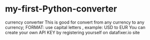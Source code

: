 # my-first-Python-converter
currency converter
This is good for convert from any currency to any currency; 
FORMAT: use capital letters , example: USD to EUR 
You can create your own API KEY by registering yourself on datafixer.io site 

